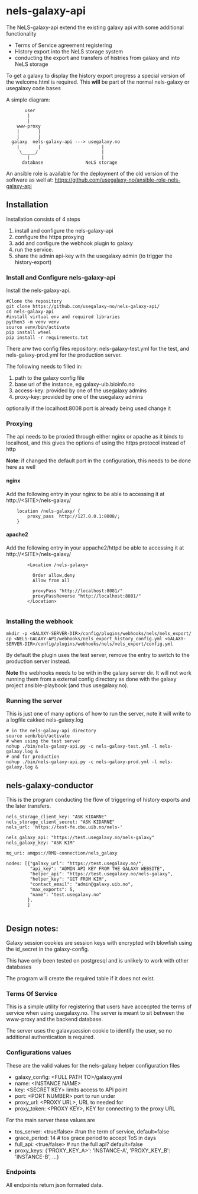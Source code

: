 # nels-galaxy-api 

The NeLS-galaxy-api extend the existing galaxy api with some additional functionality 

* Terms of Service agreement registering
* History export into the NeLS storage system 
* conducting the export and transfers of histries from galaxy and into NeLS storage
 
To get a galaxy to display the history export progress a special version of the welcome.html is required. 
This **will** be part of the normal nels-galaxy or usegalaxy code bases 
 
A simple diagram:
```
       user
        |
        |
    www-proxy
    |       |
    |       |
  galaxy  nels-galaxy-api ---> usegalaxy.no
    |       |                       |
     \_____/                        |
        |                           |
      database                NeLS storage
```

An ansible role is available for the deployment of the old version of the software as well at: https://github.com/usegalaxy-no/ansible-role-nels-galaxy-api

## Installation


Installation consists of 4 steps

1. install and configure the nels-galaxy-api
3. configure the https proxying
4. add and configure the webhook plugin to galaxy  
4. run the service.
5. share the admin api-key with the usegalaxy admin (to trigger the history-export)



### Install and Configure nels-galaxy-api


Install the nels-galaxy-api.
```
#Clone the repository
git clone https://github.com/usegalaxy-no/nels-galaxy-api/
cd nels-galaxy-api
#install virtual env and required libraries
python3 -m venv venv
source venv/bin/activate
pip install wheel
pip install -r requirements.txt
```


There arw two config files repository: nels-galaxy-test.yml for the test, and nels-galaxy-prod.yml for the production server.

The following needs to filled in:
1. path to the galaxy config file
2. base url of the instance, eg galaxy-uib.bioinfo.no  
3. access-key: provided by one of the usegalaxy admins
4. proxy-key: provided by one of the usegalaxy admins

optionally if the localhost:8008 port is already being used change it

### Proxying


The api needs to be proxied through either nginx or apache as it binds to localhost, and this gives the options of 
using the https protocol instead of http 

**Note**: if changed the default port in the configuration, this needs to be done here as well

#### nginx

Add the following entry in your nginx to be able to accessing it at http://\<SITE>/nels-galaxy/

```
    location /nels-galaxy/ {
        proxy_pass  http://127.0.0.1:8008/;
    }

```

#### apache2

Add the following entry in your appache2/httpd be able to accessing it at http://\<SITE>/nels-galaxy/

```
        <Location /nels-galaxy>

          Order allow,deny
          Allow from all
 
          proxyPass "http://localhost:8081/"
          proxyPassReverse "http://localhost:8801/"
        </Location>


```


### Installing the webhook

```
mkdir -p <GALAXY-SERVER-DIR>/config/plugins/webhooks/nels/nels_export/
cp <NELS-GALAXY-API/webhooks/nels_export_history_config.yml <GALAXY-SERVER-DIR>/config/plugins/webhooks/nels/nels_export/config.yml
```

By default the plugin uses the test server, remove the entry to switch to the production server instead.

**Note** the webhooks needs to be with in the galaxy server dir. It will not work running them from a external config 
directory as done with the galaxy project ansible-playbook (and thus usegalaxy.no). 
 

### Running the server

This is just one of many options of how to run the server, note it will write to a logfile cakked nels-galaxy.log

```
# in the nels-galaxy-api directory
source venb/bin/activate
# when using the test server
nohup ./bin/nels-galaxy-api.py -c nels-galaxy-test.yml -l nels-galaxy.log &
# and for production
nohup ./bin/nels-galaxy-api.py -c nels-galaxy-prod.yml -l nels-galaxy.log &

```




## nels-galaxy-conductor

This is the program conducting the flow of triggering of history exports and the later transfers.

```
nels_storage_client_key: "ASK KIDARNE"
nels_storage_client_secret: "ASK KIDARNE"
nels_url: 'https://test-fe.cbu.uib.no/nels-'

nels_galaxy_api: "https://test.usegalaxy.no/nels-galaxy"
nels_galaxy_key: "ASK KIM"

mq_uri: amqps://RMQ-connection/nels_galaxy

nodes: [{"galaxy_url": "https://test.usegalaxy.no/",
         "api_key": "ADMIN API KEY FROM THE GALAXY WEBSITE",
         "helper_api": "https://test.usegalaxy.no/nels-galaxy",
         "helper_key": "GET FROM KIM",
         "contact_email": "admin@galaxy.uib.no",
         "max_exports": 5,
         "name": "test.usegalaxy.no"
        },
        ]


```


## Design notes:



Galaxy session cookies are session keys with encrypted with blowfish using the id_secret in the galaxy-config.


This have only been tested on postgresql and is unlikely to work with
other databases

The program will create the required table if it does not exist.

### Terms Of Service


This is a simple utility for registering that users have accecpted the terms of service when using usegalaxy.no. The server is meant to sit between the www-proxy and the backend database. 

The server uses the galaxysession cookie to identify the user, so no additional authentication is required.





### Configurations values


These are the valid values for the nels-galaxy helper configuration files

* galaxy_config: \<FULL PATH TO>/galaxy.yml
* name: \<INSTANCE NAME>
* key: \<SECRET KEY> limits access to API point
* port: \<PORT NUMBER> port to run under
* proxy_url: \<PROXY URL>, URL to needed for 
* proxy_token: \<PROXY KEY>, KEY for connecting to the proxy URL

For the main server these values are 
* tos_server: <true/false> #run the term of service, default=false 
* grace_period: 14 # tos grace period to accept ToS in days
* full_api: <true/false> # run the full api? default=false
* proxy_keys: {'PROXY_KEY_A>': 'INSTANCE-A',
               'PROXY_KEY_B': 'INSTANCE-B', 
             ...}
 




### Endpoints


All endpoints return json formated data.
















